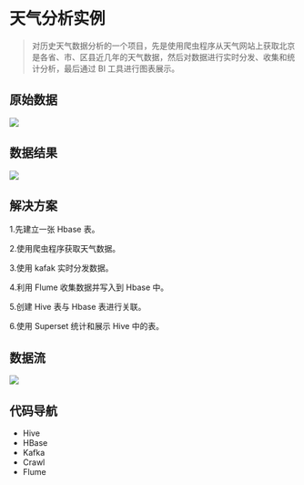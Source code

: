 # 天气分析实例

> 对历史天气数据分析的一个项目，先是使用爬虫程序从天气网站上获取北京是各省、市、区县近几年的天气数据，然后对数据进行实时分发、收集和统 计分析，最后通过 BI 工具进行图表展示。

## 原始数据
![](https://github.com/aikuyun/weather-mrs/blob/master/src/main/resources/%E5%8E%9F%E5%A7%8B%E6%95%B0%E6%8D%AE.png)

## 数据结果
![](https://github.com/aikuyun/weather-mrs/blob/master/src/main/resources/%E6%95%B0%E6%8D%AE%E7%BB%93%E6%9E%9C%E5%B1%95%E7%A4%BA.png)

## 解决方案
1.先建立一张 Hbase 表。

2.使用爬虫程序获取天气数据。

3.使用 kafak 实时分发数据。

4.利用 Flume 收集数据并写入到 Hbase 中。

5.创建 Hive 表与 Hbase 表进行关联。

6.使用 Superset 统计和展示 Hive 中的表。

## 数据流
![](https://github.com/aikuyun/weather-mrs/blob/master/src/main/resources/%E6%95%B0%E6%8D%AE%E6%B5%81%E5%90%91.png)

## 代码导航

- Hive
- HBase
- Kafka
- Crawl
- Flume